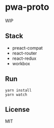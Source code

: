 # pwa-proto

WIP

## Stack

* preact-compat
* react-router
* react-redux
* workbox

## Run

```
yarn install
yarn watch
```

## License

MIT
